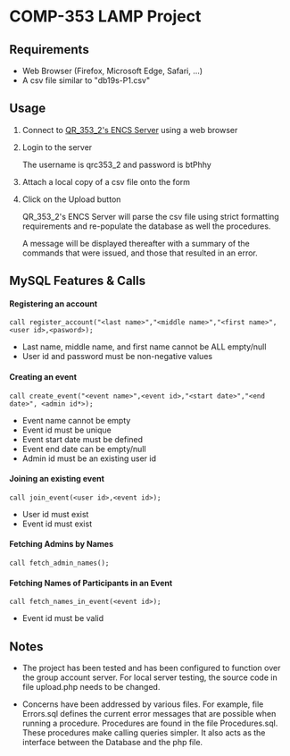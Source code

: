 # COMP-353 LAMP Project

## Requirements

- Web Browser (Firefox, Microsoft Edge, Safari, ...)
- A csv file similar to "db19s-P1.csv"

## Usage

1. Connect to [QR_353_2's ENCS Server](https://qrc353.encs.concordia.ca/upload.php) using a web browser

2. Login to the server

   The username is qrc353_2 and password is btPhhy

3. Attach a local copy of a csv file onto the form

4. Click on the Upload button

    QR_353_2's ENCS Server will parse the csv file using strict formatting requirements and re-populate the database as well the procedures. 

    A message will be displayed thereafter with a summary of the commands that were issued, and those that resulted in an error.

## MySQL Features & Calls

#### Registering an account
```
call register_account("<last name>","<middle name>","<first name>",<user id>,<pasword>);
```
- Last name, middle name, and first name cannot be ALL empty/null
- User id and password must be non-negative values

#### Creating an event
```
call create_event("<event name>",<event id>,"<start date>","<end date>", <admin id*>);
```
- Event name cannot be empty
- Event id must be unique
- Event start date must be defined
- Event end date can be empty/null
- Admin id must be an existing user id

    
#### Joining an existing event
```
call join_event(<user id>,<event id>);
``` 
- User id must exist
- Event id must exist

#### Fetching Admins by Names
```
call fetch_admin_names();
``` 

#### Fetching Names of Participants in an Event
```
call fetch_names_in_event(<event id>);
``` 
- Event id must be valid


## Notes

- The project has been tested and has been configured to function over the group account server. For local server testing, the source code in file upload.php needs to be changed.

- Concerns have been addressed by various files. For example, file Errors.sql defines the current error messages that are possible when running a procedure. Procedures are found in the file Procedures.sql. These procedures make calling queries simpler. It also acts as the interface between the Database and the php file. 

